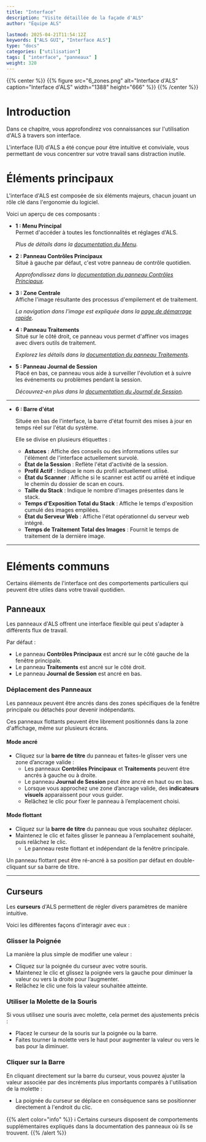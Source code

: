```yaml
---
title: "Interface"
description: "Visite détaillée de la façade d'ALS"
author: "Équipe ALS"

lastmod: 2025-04-21T11:54:12Z
keywords: ["ALS GUI", "Interface ALS"]
type: "docs"
categories: ["utilisation"]
tags: [ "interface", "panneaux" ]
weight: 320
---
```


{{% center %}}
{{% figure src="6_zones.png" 
alt="Interface d'ALS" 
caption="Interface d'ALS" 
width="1388" 
height="666" %}}
{{% /center %}}

# Introduction

Dans ce chapitre, vous approfondirez vos connaissances sur l'utilisation d'ALS à travers son interface.

L'interface (UI) d'ALS a été conçue pour être intuitive et conviviale, vous permettant de vous concentrer sur votre
travail sans distraction inutile.

# Éléments principaux

L'interface d'ALS est composée de six éléments majeurs, chacun jouant un rôle clé dans l'ergonomie du logiciel.

Voici un aperçu de ces composants :

<div class="row">
  <div class="col-md-6">

- **1 : Menu Principal**  
  Permet d'accéder à toutes les fonctionnalités et réglages d'ALS.

  *Plus de détails dans la [documentation du Menu](menu).*

- **2 : Panneau Contrôles Principaux**  
  Situé à gauche par défaut, c'est votre panneau de contrôle quotidien.

  *Approfondissez dans la [documentation du panneau Contrôles Principaux](controls).*

- **3 : Zone Centrale**  
  Affiche l'image résultante des processus d'empilement et de traitement.

  *La navigation dans l'image est expliquée dans la [page de démarrage rapide](../../quickstart#explore).*

</div>
<div class="col-md-6">

- **4 : Panneau Traitements**  
  Situé sur le côté droit, ce panneau vous permet d'affiner vos images avec divers outils de traitement.

  *Explorez les détails dans la [documentation du panneau Traitements](processing).*

- **5 : Panneau Journal de Session**  
  Placé en bas, ce panneau vous aide à surveiller l'évolution et à suivre les événements ou problèmes pendant la
  session.

  *Découvrez-en plus dans la [documentation du Journal de Session](log).*

</div>
</div>

---

- **6 : Barre d'état**

  Située en bas de l'interface, la barre d'état fournit des mises à jour en temps réel sur l'état du système.

  Elle se divise en plusieurs étiquettes :
    - **Astuces** : Affiche des conseils ou des informations utiles sur l'élément de l'interface actuellement survolé.
    - **État de la Session** : Reflète l'état d'activité de la session.
    - **Profil Actif** : Indique le nom du profil actuellement utilisé.
    - **État du Scanner** : Affiche si le scanner est actif ou arrêté et indique le chemin du dossier de scan en cours.
    - **Taille du Stack** : Indique le nombre d'images présentes dans le stack.
    - **Temps d'Exposition Total du Stack** : Affiche le temps d'exposition cumulé des images empilées.
    - **État du Serveur Web** : Affiche l'état opérationnel du serveur web intégré.
    - **Temps de Traitement Total des Images** : Fournit le temps de traitement de la dernière image.

---

# Eléments communs

Certains éléments de l'interface ont des comportements particuliers qui peuvent être utiles dans votre
travail quotidien.

## Panneaux

Les panneaux d'ALS offrent une interface flexible qui peut s'adapter à différents flux de travail.

Par défaut :

- Le panneau **Contrôles Principaux** est ancré sur le côté gauche de la fenêtre principale.
- Le panneau **Traitements** est ancré sur le côté droit.
- Le panneau **Journal de Session** est ancré en bas.

### Déplacement des Panneaux

Les panneaux peuvent être ancrés dans des zones spécifiques de la fenêtre principale ou détachés pour devenir
indépendants.

Ces panneaux flottants peuvent être librement positionnés dans la zone d'affichage, même sur plusieurs écrans.

#### Mode ancré

- Cliquez sur la **barre de titre** du panneau et faites-le glisser vers une zone d’ancrage valide :
    - Les panneaux **Contrôles Principaux** et **Traitements** peuvent être ancrés à gauche ou à droite.
    - Le panneau **Journal de Session** peut être ancré en haut ou en bas.
  - Lorsque vous approchez une zone d’ancrage valide, des **indicateurs visuels** apparaissent pour vous guider.
  - Relâchez le clic pour fixer le panneau à l’emplacement choisi.

#### Mode flottant
  - Cliquez sur la **barre de titre** du panneau que vous souhaitez déplacer.
- Maintenez le clic et faites glisser le panneau à l’emplacement souhaité, puis relâchez le clic.
  - Le panneau reste flottant et indépendant de la fenêtre principale.

Un panneau flottant peut être ré-ancré à sa position par défaut en double-cliquant sur sa barre de titre.

---

## Curseurs

Les **curseurs** d'ALS permettent de régler divers paramètres de manière intuitive.

Voici les différentes façons d'interagir avec eux :

### Glisser la Poignée

La manière la plus simple de modifier une valeur :

- Cliquez sur la poignée du curseur avec votre souris.
- Maintenez le clic et glissez la poignée vers la gauche pour diminuer la valeur ou vers la droite pour l’augmenter.
- Relâchez le clic une fois la valeur souhaitée atteinte.

### Utiliser la Molette de la Souris

Si vous utilisez une souris avec molette, cela permet des ajustements précis :

- Placez le curseur de la souris sur la poignée ou la barre.
- Faites tourner la molette vers le haut pour augmenter la valeur ou vers le bas pour la diminuer.

### Cliquer sur la Barre

En cliquant directement sur la barre du curseur, vous pouvez ajuster la valeur associée par des incréments plus
importants comparés à l'utilisation de la molette :

- La poignée du curseur se déplace en conséquence sans se positionner directement à l'endroit du clic.

{{% alert color="info" %}}
ℹ️ Certains curseurs disposent de comportements supplémentaires expliqués dans la documentation des panneaux où ils se
trouvent.
{{% /alert %}}
